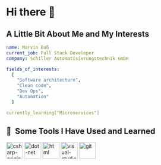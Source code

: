 # Hi there 👋

<!--
**BussMarvin/BussMarvin** is a ✨ _special_ ✨ repository because its `README.md` (this file) appears on your GitHub profile.

Here are some ideas to get you started:

- 🔭 I’m currently working on ...
- 🌱 I’m currently learning ...
- 👯 I’m looking to collaborate on ...
- 🤔 I’m looking for help with ...
- 💬 Ask me about ...
- 📫 How to reach me: ...
- 😄 Pronouns: ...
- ⚡ Fun fact: ...
-->

## A Little Bit About Me and My Interests

```yaml
name: Marvin Buß
current_job: Full Stack Developer
company: Schiller Automatisierungstechnik GmbH

fields_of_interests:
  [
    "Software architecture",
    "Clean code",
    "Dev Ops",
    "Automation"
  ]

currently_learning["Microservices"]
```



<h2> 🚀 &nbsp;Some Tools I Have Used and Learned</h2>
<p align="left">
<img src="https://cdn.jsdelivr.net/gh/devicons/devicon/icons/csharp/csharp-original.svg" alt="csharp-original" width="45" height="45"/>
<img src="https://cdn.jsdelivr.net/gh/devicons/devicon/icons/dot-net/dot-net-plain-wordmark.svg" alt="dot-net" width="45" height="45"/>
<img src="https://cdn.jsdelivr.net/gh/devicons/devicon/icons/html5/html5-original.svg" alt="html" width="45" height="45"/>
<img src="https://cdn.jsdelivr.net/gh/devicons/devicon/icons/visualstudio/visualstudio-plain.svg" alt="visual-studio" width="45" height="45"/>
<img src="https://cdn.jsdelivr.net/gh/devicons/devicon/icons/git/git-original.svg" alt="git" width="45" height="45"/>
</p>
